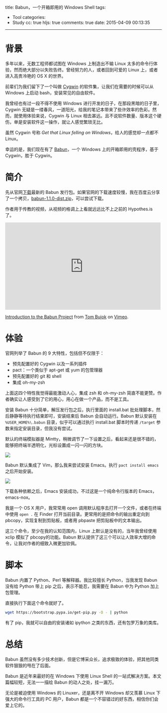 title: Babun，一个开箱即用的 Windows Shell
tags:
  - Tool
categories:
  - Study
cc: true
hljs: true
comments: true
date: 2015-04-09 00:13:35
---

# 背景 #

多年以来，无数工程师都试图在 Windows 上制造出不输 Linux 太多的命令行体验，然而绝大部分以失败告终。曾经努力的人，或者回到可爱的 Linux 上，或者进入高贵冷艳的 OS X 的世界。

前辈们为我们留下了一个叫做 [Cygwin][1] 的软件集，让我们在需要的时候可以从 Windows 上启动 bash，安装常见的自由软件。

我曾经也有过一段不得不使用 Windows 进行开发的日子，在那段黑暗的日子里，Cygwin 无疑是一缕春风，一道阳光，给我的笔记本带来了些许效率的色彩。然而，就使用体验来说，Cygwin 与 Linux 相去甚远。且不说软件数量、版本这个硬伤，单是安装软件这一操作，就让人感觉繁琐无比。

虽然 Cygwin 号称 *Get that Linux felling on Windows*，给人的感觉却一点都不 Linux。

幸运的是，我们现在有了 [Babun][3]，一个 Windows 上的开箱即用的壳程序，基于 Cygwin，胜于 Cygwin。

<!-- more --><!-- indicate-the-source -->

# 简介 #

先从官网[下载][4]最新的 Babun 发行包。如果官网的下载速度较慢，我在百度云分享了一个拷贝，[babun-1.1.0-dist.zip][2]，可以尝试下载。

作者用于传教的视频，从视频的格调上上看就远远比不上之前的 Hypothes.is 了。

<div class="video-container">
    <iframe src="https://player.vimeo.com/video/95045348" width="500" height="281" frameborder="0" webkitallowfullscreen mozallowfullscreen allowfullscreen></iframe> <p><a href="https://vimeo.com/95045348">Introduction to the Babun Project</a> from <a href="https://vimeo.com/user27987527">Tom Bujok</a> on <a href="https://vimeo.com">Vimeo</a>.</p>
</div>

# 体验 #

官网列举了 Babun 的 9 大特性，包括但不仅限于：

+ 预先配置好的 Cygwin 以及一系列插件
+ pact：一个类似于 apt-get 或 yum 的包管理器
+ 预先配置好的 git 和 shell
+ 集成 oh-my-zsh

上面这四个特性我觉得最能激动人心，集成 zsh 和 oh-my-zsh 简直不能更赞。作者确实让人感受到了它的用心，用心在做一个产品，而不是工具。

安装 Babun 十分简单，解压发行包之后，执行里面的 install.bat 批处理脚本，然后静静等待执行结束即可，安装结束后 Babun 会自动运行。Babun 默认安装在 `%USER_HOME%\.babun` 目录，似乎可以通过执行 install.bat 脚本时传递 `/target` 参数来指定安装目录，但我没有尝试。

默认的终端模拟器是 Mintty，稍微调节了一下设置之后，看起来还是很不错的，能够把终端半透明化，光标设置成一闪一闪的方块。

![](http://ww4.sinaimg.cn/large/e724cbefgw1exdxigvwxuj20bo06x3ys.jpg)

Babun 默认集成了 Vim，那么我来尝试安装 Emacs。执行 `pact install emacs` 之后开始安装。

![](http://ww2.sinaimg.cn/large/e724cbefgw1exdxj2y6zfj20bn06x403.jpg)

下载各种依赖之后，Emacs 安装成功，不过这是一个纯命令行版本的 Emacs，emacs-nox。

我是一个 OS X 用户，我常常用 open 调用默认程序去打开一个文件，或者在终端中使用 `open .` 在 Finder 打开当前目录。更常用的是把命令的输出重定向到 pbcopy，实现复制到剪贴板，或者用 pbpaste 把剪贴板中的文本输出。

这三个命令，至少在我的认知范围内，Linux 上默认是没有的，当年我曾经使用 xclip 模拟了 pbcopy的功能。Babun 默认提供了这三个可以让人效率大增的命令，让我对作者的细致入微更加钦佩。

# 脚本 #

Babun 内置了 Python、Perl 等解释器。我比较擅长 Python，当我发现 Babun 没有给 Python 带上 pip 之后，表示不能忍，我需要在 Babun 中为 Python 加上包管理。

直接执行下面这个命令就好了。

```bash
wget https://bootstrap.pypa.io/get-pip.py -O - | python
```

有了 pip，我就可以自由的安装诸如 ipython 之类的东西，还有包罗万象的类库。

# 总结 #

Babun 虽然没有多少技术创新，但是它博采众长，追求极致的体验，把其他同类软件狠狠的甩在了后面。

Babun 是近年来最好的在 Windows 下使用 Linux Shell 的一站式解决方案。本文篇幅较短，无法一一描绘 Babun 的动人之处，挂一漏万。

无论是被迫使用 Windows 的 Linuxer，还是离不开 Windows 却又羡慕 Linux 下强大的命令行工具的 PC 用户，Babun 都是一个不容错过的好东西，相信你们会爱上它的。


[1]: https://www.cygwin.com
[2]: http://pan.baidu.com/s/1eQ7yal0
[3]: http://babun.github.io
[4]: http://projects.reficio.org/babun/download


